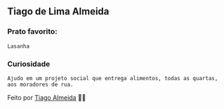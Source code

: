 ## Tiago de Lima Almeida

### Prato favorito:
    Lasanha

### Curiosidade
    Ajudo em um projeto social que entrega alimentos, todas as quartas, aos moradores de rua.

Feito por [Tiago Almeida](https://github.com/tiagodalmeida87) 🧑‍💻